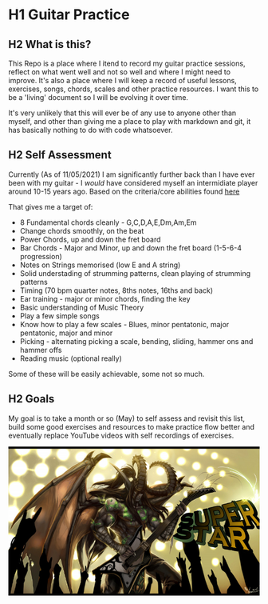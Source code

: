 # H1 Guitar Practice

## H2 What is this?

This Repo is a place where I itend to record my guitar practice sessions, reflect on what went well and not so well and where I might need to improve. It's also a place where I will keep a record of useful lessons, exercises, songs, chords, scales and other practice resources. I want this to be a 'living' document so I will be evolving it over time.

It's very unlikely that this will ever be of any use to anyone other than myself, and other than giving me a place to play with markdown and git, it has basically nothing to do with code whatsoever.

## H2 Self Assessment

Currently (As of 11/05/2021) I am significantly further back than I have ever been with my guitar - I *would* have considered myself an intermidiate player around 10-15 years ago. Based on the criteria/core abilities found [here](https://www.youtube.com/watch?v=wAlB-71Jq4A&t=449s)

That gives me a target of:

- 8 Fundamental chords cleanly - G,C,D,A,E,Dm,Am,Em
- Change chords smoothly, on the beat
- Power Chords, up and down the fret board
- Bar Chords - Major and Minor, up and down the fret board (1-5-6-4 progression)
- Notes on Strings memorised (low E and A string)
- Solid understading of strumming patterns, clean playing of strumming patterns
- Timing (70 bpm quarter notes, 8ths notes, 16ths and back)
- Ear training - major or minor chords, finding the key
- Basic understanding of Music Theory
- Play a few simple songs
- Know how to play a few scales - Blues, minor pentatonic, major pentatonic, major and minor
- Picking - alternating picking a scale, bending, sliding, hammer ons and hammer offs
- Reading music (optional really)

Some of these will be easily achievable, some not so much.

## H2 Goals

My goal is to take a month or so (May) to self assess and revisit this list, build some good exercises and resources to make practice flow better and eventually replace YouTube videos with self recordings of exercises.

![Illidan Rocking out](./resources/images/illidanguitar.jpg)